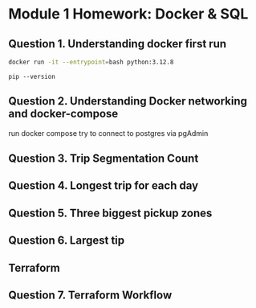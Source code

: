 # Module 1 Homework: Docker & SQL

## Question 1. Understanding docker first run

```bash
docker run -it --entrypoint=bash python:3.12.8
```
```
pip --version
```

## Question 2. Understanding Docker networking and docker-compose

run docker compose
try to connect to postgres via pgAdmin

## Question 3. Trip Segmentation Count

## Question 4. Longest trip for each day

## Question 5. Three biggest pickup zones

## Question 6. Largest tip

## Terraform

## Question 7. Terraform Workflow


